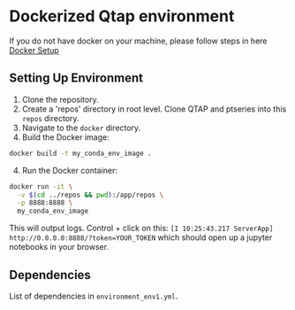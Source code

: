 # Dockerized Qtap environment

If you do not have docker on your machine, please follow steps in here [Docker Setup](./README.md)

## Setting Up Environment

1. Clone the repository.
2. Create a 'repos' directory in root level. Clone QTAP and ptseries into this `repos` directory.
3. Navigate to the `docker` directory.
4. Build the Docker image:

```bash
docker build -t my_conda_env_image .

```

4. Run the Docker container:

```bash
docker run -it \
  -v $(cd ../repos && pwd):/app/repos \
  -p 8888:8888 \
  my_conda_env_image
```

This will output logs. Control + click on this: `[I 10:25:43.217 ServerApp] http://0.0.0.0:8888/?token=YOUR_TOKEN` which should open up a jupyter notebooks in your browser.

## Dependencies

List of dependencies in `environment_env1.yml`.
